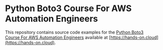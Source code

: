 # Python Boto3 Course For AWS Automation Engineers

This repository contains source code examples for the [Python Boto3 Course For AWS Automation Engineers](https://hands-on.cloud/courses/python-boto3-course/) available at [https://hands-on.cloud](https://hands-on.cloud).
